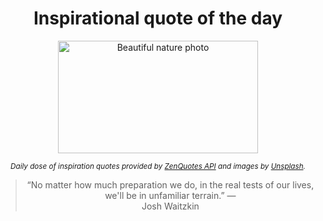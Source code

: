 
<div align="center">

# Inspirational quote of the day

<img src="./data/photo.jpeg" alt="Beautiful nature photo" width="320" height="180">

<sub><i>Daily dose of inspiration quotes provided by [ZenQuotes API](https://zenquotes.io/) and images by [Unsplash](https://unsplash.com/).</i></sub>


<blockquote>&ldquo;No matter how much preparation we do, in the real tests of our lives, we'll be in unfamiliar terrain.&rdquo; &mdash; <footer>Josh Waitzkin</footer></blockquote>

</div>
